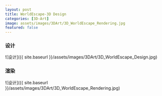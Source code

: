 ```yaml
---
layout: post
title: WorldEscape-3D Design
categories: [3D-Art]
image: assets/images/3DArt/3D_WorldEscape_Rendering.jpg
featured: false
---
```


### 设计

![设计]({{ site.baseurl }}/assets/images/3DArt/3D_WorldEscape_Design.jpg)



### 渲染

![设计]({{ site.baseurl }}/assets/images/3DArt/3D_WorldEscape_Rendering.jpg)

